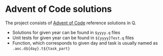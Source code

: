 # Advent of Code solutions
 
The project consists of [Advent of Code](https://adventofcode.com/)  reference solutions in Q.

* Solutions for given year can be found in ```$yyyy.q``` files
* Unit tests for given year can be found in ```${yyyy}Test.q``` files
* Function, which corresponds to given day and task is usually named as ```.aoc.d${day}.t${task_part}```

